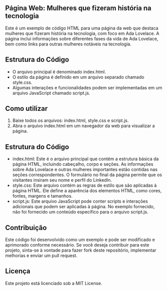 ## Página Web: Mulheres que fizeram história na tecnologia
Este é um exemplo de código HTML para uma página da web que destaca mulheres que fizeram história na tecnologia, com foco em Ada Lovelace. A página inclui informações sobre diferentes fases da vida de Ada Lovelace, bem como links para outras mulheres notáveis na tecnologia.

## Estrutura do Código
* O arquivo principal é denominado index.html.
* O estilo da página é definido em um arquivo separado chamado style.css.
* Algumas interações e funcionalidades podem ser implementadas em um arquivo JavaScript chamado script.js.

## Como utilizar
1. Baixe todos os arquivos: index.html, style.css e script.js.
2. Abra o arquivo index.html em um navegador da web para visualizar a página.

## Estrutura do Código
* index.html: Este é o arquivo principal que contém a estrutura básica da página HTML, incluindo cabeçalho, corpo e seções. As informações sobre Ada Lovelace e outras mulheres importantes estão contidas nas seções correspondentes. O formulário no final da página permite que os visitantes insiram seu nome e perfil do LinkedIn.
* style.css: Este arquivo contém as regras de estilo que são aplicadas à página HTML. Ele define a aparência dos elementos HTML, como cores, fontes, margens e tamanhos.
* script.js: Este arquivo JavaScript pode conter scripts e interações adicionais que podem ser aplicadas à página. No exemplo fornecido, não foi fornecido um conteúdo específico para o arquivo script.js.

## Contribuição
Este código foi desenvolvido como um exemplo e pode ser modificado e aprimorado conforme necessário. Se você deseja contribuir para este projeto, sinta-se à vontade para fazer fork deste repositório, implementar melhorias e enviar um pull request.

## Licença
Este projeto está licenciado sob a MIT License.
